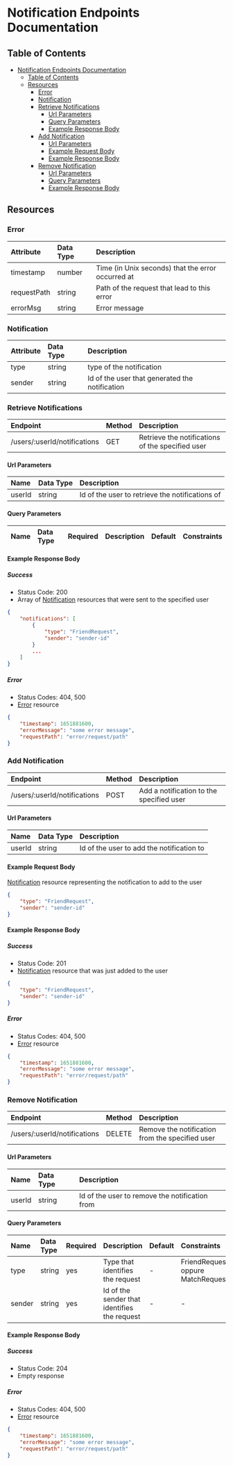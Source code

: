 # Notification Endpoints Documentation

## Table of Contents

- [Notification Endpoints Documentation](#notification-endpoints-documentation)
  - [Table of Contents](#table-of-contents)
  - [Resources](#resources)
    - [Error](#error)
    - [Notification](#notification)
    - [Retrieve Notifications](#retrieve-notifications)
      - [Url Parameters](#url-parameters)
      - [Query Parameters](#query-parameters)
      - [Example Response Body](#example-response-body)
    - [Add Notification](#add-notification)
      - [Url Parameters](#url-parameters-1)
      - [Example Request Body](#example-request-body)
      - [Example Response Body](#example-response-body-1)
    - [Remove Notification](#remove-notification)
      - [Url Parameters](#url-parameters-2)
      - [Query Parameters](#query-parameters-1)
      - [Example Response Body](#example-response-body-2)

## Resources

### Error

| Attribute | Data Type | Description |
| :-------- | :-------- | :---------- |
| timestamp | number | Time (in Unix seconds) that the error occurred at |
| requestPath | string | Path of the request that lead to this error |
| errorMsg | string | Error message |

### Notification

| Attribute | Data Type | Description |
| :-------- | :-------- | :---------- |
| type | string | type of the notification |
| sender | string | Id of the user that generated the notification |

### Retrieve Notifications

| Endpoint | Method | Description |
| :------- | :----- | :---------- |
| /users/:userId/notifications | GET | Retrieve the notifications of the specified user |

#### Url Parameters

| Name | Data Type | Description |
| :--- | :-------- | :---------- |
| userId | string | Id of the user to retrieve the notifications of |

#### Query Parameters

| Name | Data Type | Required | Description | Default | Constraints |
| :--- | :-------- | :------- | :---------- | :------ | :---------- |

#### Example Response Body

##### Success

- Status Code: 200
- Array of [Notification](#notification) resources that were sent to the specified user

```json
{
    "notifications": [
        {
            "type": "FriendRequest",
            "sender": "sender-id"
        }
        ...
    ]
}
```

##### Error

- Status Codes: 404, 500
- [Error](#error) resource

```json
{
    "timestamp": 1651881600,
    "errorMessage": "some error message",
    "requestPath": "error/request/path"
}
```

### Add Notification

| Endpoint | Method | Description |
| :------- | :----- | :---------- |
| /users/:userId/notifications | POST | Add a notification to the specified user |

#### Url Parameters

| Name | Data Type | Description |
| :--- | :-------- | :---------- |
| userId | string | Id of the user to add the notification to |

#### Example Request Body

[Notification](#notification) resource representing the notification to add to the user

```json
{
    "type": "FriendRequest",
    "sender": "sender-id"
}
```

#### Example Response Body

##### Success

- Status Code: 201
- [Notification](#notification) resource that was just added to the user

```json
{
    "type": "FriendRequest",
    "sender": "sender-id"
}
```

##### Error

- Status Codes: 404, 500
- [Error](#error) resource

```json
{
    "timestamp": 1651881600,
    "errorMessage": "some error message",
    "requestPath": "error/request/path"
}
```

### Remove Notification

| Endpoint | Method | Description |
| :------- | :----- | :---------- |
| /users/:userId/notifications | DELETE | Remove the notification from the specified user |

#### Url Parameters

| Name | Data Type | Description |
| :--- | :-------- | :---------- |
| userId | string | Id of the user to remove the notification from |

#### Query Parameters

| Name | Data Type | Required | Description | Default | Constraints |
| :--- | :-------- | :------- | :---------- | :------ | :---------- |
| type | string | yes | Type that identifies the request | - | FriendRequest oppure MatchRequest |
| sender | string | yes | Id of the sender that identifies the request | - | - |

#### Example Response Body

##### Success

- Status Code: 204
- Empty response

##### Error

- Status Codes: 404, 500
- [Error](#error) resource

```json
{
    "timestamp": 1651881600,
    "errorMessage": "some error message",
    "requestPath": "error/request/path"
}
```
